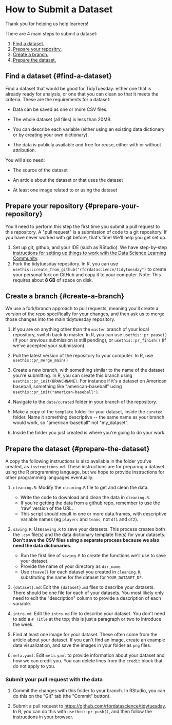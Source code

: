 # How to Submit a Dataset

Thank you for helping us help learners!

There are 4 main steps to submit a dataset:

1.  [Find a dataset.](#find-a-dataset)
2.  [Prepare your repositry.](#prepare-your-repository)
3.  [Create a branch.](#create-a-branch)
4.  [Prepare the dataset.](#prepare-the-dataset)

## Find a dataset {#find-a-dataset}

Find a dataset that would be good for TidyTuesday: either one that is already ready for analysis, or one that you can clean so that it meets the criteria. These are the requirements for a dataset:

-   Data can be saved as one or more CSV files.

-   The whole dataset (all files) is less than 20MB.

-   You can describe each variable (either using an existing data dictionary or by creating your own dictionary).

-   The data is publicly available and free for reuse, either with or without attribution.

You will also need:

-   The source of the dataset

-   An article about the dataset or that uses the dataset

-   At least one image related to or using the dataset

## Prepare your repository {#prepare-your-repository}

You'll need to perform this step the first time you submit a pull request to this repository. A "pull request" is a submission of code to a git repository. If you have never worked with git before, that's fine! We'll help you get set up.

1.  Set up git, github, and your IDE (such as RStudio). We have step-by-step [instructions for setting up things to work with the Data Science Learning Community](https://github.com/r4ds/bookclub-setup?tab=readme-ov-file#setting-up-for-data-science-learning-community-book-clubs).
2.  Fork the tidytuesday repository. In R, you can use `usethis::create_from_github("rfordatascience/tidytuesday")` to create your personal fork on GitHub and copy it to your computer. Note: This requires about **8 GB** of space on disk.

## Create a branch {#create-a-branch}

We use a fork/branch approach to pull requests, meaning you'll create a version of the repo specifically for your changes, and then ask us to merge those changes into the main tidytuesday repository.

1.  If you are on anything other than the `master` branch of your local repository, switch back to master. In R, you can use `usethis::pr_pause()` (if your previous submission is still pending), or `usethis::pr_finish()` (if we've accepted your submission).

2.  Pull the latest version of the repository to your computer. In R, use `usethis::pr_merge_main()`

3.  Create a new branch, with something similar to the name of the dataset you're submitting. In R, you can create this branch using `usethis::pr_init(BRANCHNAME)`. For instance if it's a dataset on American baseball, something like "american-baseball" using `usethis::pr_init("american-baseball")`.

4.  Navigate to the `data/curated` folder in your branch of the repository.

5.  Make a copy of the `template` folder for your dataset, inside the `curated` folder. Name it something descriptive -- the same name as your branch would work, so "american-baseball" not "my_dataset".

6.  Inside the folder you just created is where you're going to do your work.

## Prepare the dataset {#prepare-the-dataset}

A copy the following instructions is also available in the folder you've created, as `instructions.md`. These instructions are for preparing a dataset using the R programming language, but we hope to provide instructions for other programming languages eventually.

1.  `cleaning.R`: Modify the `cleaning.R` file to get and clean the data.
    -   Write the code to download and clean the data in `cleaning.R`.
    -   If you're getting the data from a github repo, remember to use the 'raw' version of the URL.
    -   This script should result in one or more data.frames, with descriptive variable names (eg `players` and `teams`, not `df1` and `df2`).

2.  `saving.R`: Use`saving.R` to save your datasets. This process creates both the `.csv` file(s) and the data dictionary template file(s) for your datasets. **Don't save the CSV files using a separate process because we also need the data dictionaries.**
    -   Run the first line of `saving.R` to create the functions we'll use to save your dataset.
    -   Provide the name of your directory as `dir_name`.
    -   Use `ttsave()` for each dataset you created in `cleaning.R`, substituting the name for the dataset for `YOUR_DATASET_DF`.

3.  `{dataset}.md`: Edit the `{dataset}.md` files to describe your datasets. There should be one file for each of your datasets. You most likely only need to edit the "description" column to provide a description of each variable.

4.  `intro.md`: Edit the `intro.md` file to describe your dataset. You don't need to add a `# Title` at the top; this is just a paragraph or two to introduce the week.

5.  Find at least one image for your dataset. These often come from the article about your dataset. If you can't find an image, create an example data visualization, and save the images in your folder as `png` files.

6.  `meta.yaml`: Edit `meta.yaml` to provide information about your dataset and how we can credit you. You can delete lines from the `credit` block that do not apply to you.

### Submit your pull request with the data

1.  Commit the changes with this folder to your branch. In RStudio, you can do this on the "Git" tab (the "Commit" button).

2.  Submit a pull request to <https://github.com/rfordatascience/tidytuesday>. In R, you can do this with `usethis::pr_push()`, and then follow the instructions in your browser.
